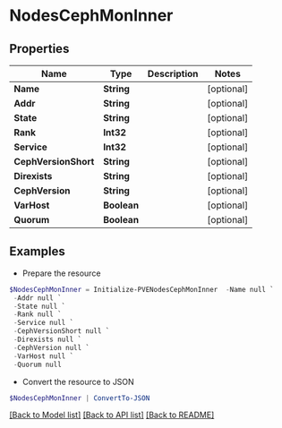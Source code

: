 # NodesCephMonInner
## Properties

Name | Type | Description | Notes
------------ | ------------- | ------------- | -------------
**Name** | **String** |  | [optional] 
**Addr** | **String** |  | [optional] 
**State** | **String** |  | [optional] 
**Rank** | **Int32** |  | [optional] 
**Service** | **Int32** |  | [optional] 
**CephVersionShort** | **String** |  | [optional] 
**Direxists** | **String** |  | [optional] 
**CephVersion** | **String** |  | [optional] 
**VarHost** | **Boolean** |  | [optional] 
**Quorum** | **Boolean** |  | [optional] 

## Examples

- Prepare the resource
```powershell
$NodesCephMonInner = Initialize-PVENodesCephMonInner  -Name null `
 -Addr null `
 -State null `
 -Rank null `
 -Service null `
 -CephVersionShort null `
 -Direxists null `
 -CephVersion null `
 -VarHost null `
 -Quorum null
```

- Convert the resource to JSON
```powershell
$NodesCephMonInner | ConvertTo-JSON
```

[[Back to Model list]](../README.md#documentation-for-models) [[Back to API list]](../README.md#documentation-for-api-endpoints) [[Back to README]](../README.md)

